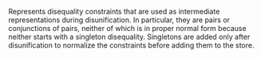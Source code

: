 Represents disequality constraints that are used as intermediate representations during disunification. In particular, they are pairs or conjunctions of pairs, neither of which is in proper normal form because neither starts with a singleton disequality. Singletons are added only after disunification to normalize the constraints before adding them to the store.